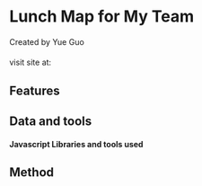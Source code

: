 # Lunch Map for My Team

####
Created by Yue Guo
####
visit site at:

## Features


## Data and tools


#### Javascript Libraries and tools used


## Method
